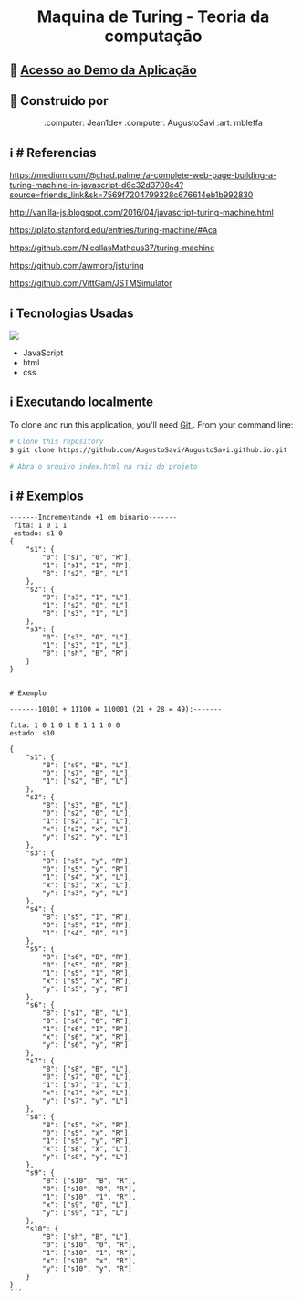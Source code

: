 <h1 align="center">
    Maquina de Turing - Teoria da computaçāo
</h1>

## :rocket: [Acesso ao Demo da Aplicação](https://augustosavi.github.io)

## :rocket: Construido por
<div align="center">
 :computer: Jean1dev
 :computer: AugustoSavi
 :art: mbleffa
</div>

## :information_source:  # Referencias 
https://medium.com/@chad.palmer/a-complete-web-page-building-a-turing-machine-in-javascript-d6c32d3708c4?source=friends_link&sk=7569f7204799328c676614eb1b992830

http://vanilla-js.blogspot.com/2016/04/javascript-turing-machine.html

https://plato.stanford.edu/entries/turing-machine/#Aca

https://github.com/NicollasMatheus37/turing-machine

https://github.com/awmorp/jsturing

https://github.com/VittGam/JSTMSimulator

## :information_source:  Tecnologias Usadas
![](https://img.shields.io/github/issues/AugustoSavi/AugustoSavi.github.io.git)
* JavaScript
* html
* css

## :information_source: Executando localmente
To clone and run this application, you'll need [Git](https://git-scm.com),. From your command line:

```bash
# Clone this repository
$ git clone https://github.com/AugustoSavi/AugustoSavi.github.io.git

# Abra o arquivo index.html na raiz do projeto
```

## :information_source: # Exemplos
```
-------Incrementando +1 em binario-------
 fita: 1 0 1 1
 estado: s1 0
{
    "s1": {
        "0": ["s1", "0", "R"],
        "1": ["s1", "1", "R"],
        "B": ["s2", "B", "L"]
    },
    "s2": {
        "0": ["s3", "1", "L"],
        "1": ["s2", "0", "L"],
        "B": ["s3", "1", "L"]
    },
    "s3": {
        "0": ["s3", "0", "L"],
        "1": ["s3", "1", "L"],
        "B": ["sh", "B", "R"]
    }
}


# Exemplo

-------10101 + 11100 = 110001 (21 + 28 = 49):-------

fita: 1 0 1 0 1 B 1 1 1 0 0
estado: s10

{
    "s1": {
        "B": ["s9", "B", "L"],
        "0": ["s7", "B", "L"],
        "1": ["s2", "B", "L"]
    },
    "s2": {
        "B": ["s3", "B", "L"],
        "0": ["s2", "0", "L"],
        "1": ["s2", "1", "L"],
        "x": ["s2", "x", "L"],
        "y": ["s2", "y", "L"]
    },
    "s3": {
        "B": ["s5", "y", "R"],
        "0": ["s5", "y", "R"],
        "1": ["s4", "x", "L"],
        "x": ["s3", "x", "L"],
        "y": ["s3", "y", "L"]
    },
    "s4": {
        "B": ["s5", "1", "R"],
        "0": ["s5", "1", "R"],
        "1": ["s4", "0", "L"]
    },
    "s5": {
        "B": ["s6", "B", "R"],
        "0": ["s5", "0", "R"],
        "1": ["s5", "1", "R"],
        "x": ["s5", "x", "R"],
        "y": ["s5", "y", "R"]
    },
    "s6": {
        "B": ["s1", "B", "L"],
        "0": ["s6", "0", "R"],
        "1": ["s6", "1", "R"],
        "x": ["s6", "x", "R"],
        "y": ["s6", "y", "R"]
    },
    "s7": {
        "B": ["s8", "B", "L"],
        "0": ["s7", "0", "L"],
        "1": ["s7", "1", "L"],
        "x": ["s7", "x", "L"],
        "y": ["s7", "y", "L"]
    },
    "s8": {
        "B": ["s5", "x", "R"],
        "0": ["s5", "x", "R"],
        "1": ["s5", "y", "R"],
        "x": ["s8", "x", "L"],
        "y": ["s8", "y", "L"]
    },
    "s9": {
        "B": ["s10", "B", "R"],
        "0": ["s10", "0", "R"],
        "1": ["s10", "1", "R"],
        "x": ["s9", "0", "L"],
        "y": ["s9", "1", "L"]
    },
    "s10": {
        "B": ["sh", "B", "L"],
        "0": ["s10", "0", "R"],
        "1": ["s10", "1", "R"],
        "x": ["s10", "x", "R"],
        "y": ["s10", "y", "R"]
    }
}
´´´
